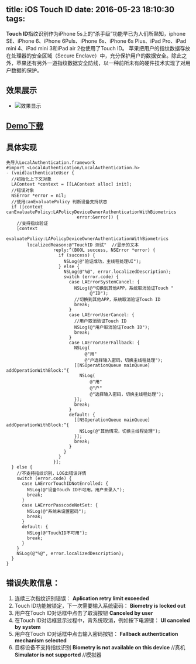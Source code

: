 title: iOS Touch ID
date: 2016-05-23 18:10:30
tags:
---
**Touch ID**指纹识别作为iPhone 5s上的“杀手级”功能早已为人们所熟知，iphone SE、iPhone 6、iPhone 6Puls、iPhone 6s、iPhone 6s Plus、iPad Pro、iPad mini 4、iPad mini 3和iPad air 2也使用了Touch ID。  苹果把用户的指纹数据存放在处理器的安全区域（Secure Enclave）中，充分保护用户的数据安全。除此之外，苹果还有另外一道指纹数据安全防线，以一种前所未有的硬件技术实现了对用户数据的保护。

效果展示
---
* ![效果显示](http://7xrirn.com1.z0.glb.clouddn.com/TouchID.png)


[Demo下载](http://pan.baidu.com/s/1o8eVpNG)
---


<!-- more -->

具体实现
---
```
先导入LocalAuthentication.framework
#import <LocalAuthentication/LocalAuthentication.h>
- (void)authenticateUser {
  //初始化上下文对象
  LAContext *context = [[LAContext alloc] init];
  //错误对象
  NSError *error = nil;
  //使用canEvaluatePolicy 判断设备支持状态
  if ([context canEvaluatePolicy:LAPolicyDeviceOwnerAuthenticationWithBiometrics
                           error:&error]) {
    //支持指纹验证
    [context
         evaluatePolicy:LAPolicyDeviceOwnerAuthenticationWithBiometrics
        localizedReason:@"TouchID 测试"  //显示的文本
                  reply:^(BOOL success, NSError *error) {
                    if (success) {
                      NSLog(@"验证成功，主线程处理UI");
                    } else {
                      NSLog(@"%@", error.localizedDescription);
                      switch (error.code) {
                        case LAErrorSystemCancel: {
                          NSLog(@"切换到其他APP，系统取消验证Touch "
                                @"ID");
                          //切换到其他APP，系统取消验证Touch ID
                          break;
                        }
                        case LAErrorUserCancel: {
                          //用户取消验证Touch ID
                          NSLog(@"用户取消验证Touch ID");
                          break;
                        }
                        case LAErrorUserFallback: {
                          NSLog(
                              @"用"
                              @"户选择输入密码，切换主线程处理");
                          [[NSOperationQueue mainQueue] addOperationWithBlock:^{
                            NSLog(
                                @"用"
                                @"户"
                                @"选择输入密码，切换主线程处理");
                          }];
                          break;
                        }
                        default: {
                          [[NSOperationQueue mainQueue] addOperationWithBlock:^{
                            NSLog(@"其他情况，切换主线程处理");
                          }];
                          break;
                        }
                      }
                    }
                  }];
  } else {
    //不支持指纹识别，LOG出错误详情
    switch (error.code) {
      case LAErrorTouchIDNotEnrolled: {
        NSLog(@"设备Touch ID不可用，用户未录入");
        break;
      }
      case LAErrorPasscodeNotSet: {
        NSLog(@"系统未设置密码");
        break;
      }
      default: {
        NSLog(@"TouchID不可用");
        break;
      }
    }
    NSLog(@"%@", error.localizedDescription);
  }
}
```



错误失败信息：
---
1.  连续三次指纹识别错误：
    **Aplication retry limit exceeded**
2.  Touch ID功能被锁定，下一次需要输入系统密码：
    **Biometry is locked out**
3.  用户在Touch ID对话框中点击了取消按钮
    **Canceled by user**
4.  在Touch ID对话框显示过程中，背系统取消，例如按下电源键：
    **UI canceled by system**
5.  用户在Touch ID对话框中点击输入密码按钮：
    **Fallback authentication mechanism selected**
6.  目标设备不支持指纹识别
    **Biometry is not available on this device** //真机
    **Simulator is not supported**               //模拟器



